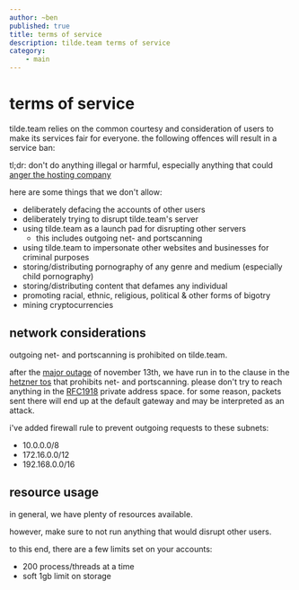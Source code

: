 ```yaml
---
author: ~ben
published: true
title: terms of service
description: tilde.team terms of service
category:
    - main
---
```


# terms of service

tilde.team relies on the common courtesy and consideration of users to make its services fair for everyone. the following offences will result in a service ban:

tl;dr: don't do anything illegal or harmful, especially anything that could [anger the hosting company](https://www.hetzner.com/rechtliches/root-server/)

here are some things that we don't allow:

* deliberately defacing the accounts of other users
* deliberately trying to disrupt tilde.team's server
* using tilde.team as a launch pad for disrupting other servers
  - this includes outgoing net- and portscanning
* using tilde.team to impersonate other websites and businesses for criminal purposes
* storing/distributing pornography of any genre and medium (especially child pornography)
* storing/distributing content that defames any individual
* promoting racial, ethnic, religious, political & other forms of bigotry
* mining cryptocurrencies


## network considerations

outgoing net- and portscanning is prohibited on tilde.team.

after the [major outage](/~ben/blog/november-13-post-mortem.html) of november 13th, we have run in to the clause in the [hetzner tos](https://www.hetzner.com/rechtliches/root-server/) that prohibits net- and portscanning. please don't try to reach anything in the [RFC1918](https://tools.ietf.org/html/rfc1918) private address space. for some reason, packets sent there will end up at the default gateway and may be interpreted as an attack.

i've added firewall rule to prevent outgoing requests to these subnets:

* 10.0.0.0/8
* 172.16.0.0/12
* 192.168.0.0/16


## resource usage

in general, we have plenty of resources available.

however, make sure to not run anything that would disrupt other users.

to this end, there are a few limits set on your accounts:

* 200 process/threads at a time
* soft 1gb limit on storage
